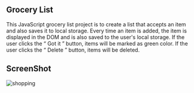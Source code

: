 ## Grocery List
  This JavaScript grocery list project is to create a list that accepts an item and also saves it to local storage.
  Every time an item is added, the item is displayed in the DOM and is also saved to the user's local storage.
  If the user clicks the “ Got it ” button, items will be marked as green color.
  If the user clicks the “ Delete ” button, items will be deleted.
  
  ## ScreenShot
  
  ![shopping](https://user-images.githubusercontent.com/67471717/115710904-86602c80-a390-11eb-822c-4471be6a207f.PNG)
